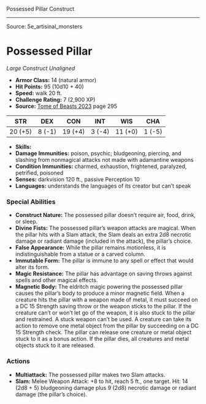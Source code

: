 <MonsterName/>Possessed Pillar</MonsterName>
<CreatureType/>Construct</CreatureType>



---

Source: 5e_artisinal_monsters

# Possessed Pillar

*Large* *Construct* *Unaligned*

- **Armor Class:** 14 (natural armor)
- **Hit Points:** 95 (10d10 + 40)
- **Speed:** walk 20 ft.
- **Challenge Rating:** 7 (2,900 XP)
- **Source:** [Tome of Beasts 2023](https://koboldpress.com/kpstore/product/tome-of-beasts-1-2023-edition/) page 295

| STR | DEX | CON | INT | WIS | CHA |
| --- | --- | --- | --- | --- | --- |
| 20 (+5) | 8 (-1) | 19 (+4) | 3 (-4) | 11 (+0) | 1 (-5) |

- **Skills:** 
- **Damage Immunities:** poison, psychic; bludgeoning, piercing, and slashing from nonmagical attacks not made with adamantine weapons
- **Condition Immunities:** charmed, exhaustion, frightened, paralyzed, petrified, poisoned
- **Senses:** darkvision 120 ft., passive Perception 10
- **Languages:** understands the languages of its creator but can’t speak

### Special Abilities

- **Construct Nature:** The possessed pillar doesn’t require air, food, drink, or sleep.
- **Divine Fists:** The possessed pillar’s weapon attacks are magical. When the pillar hits with a Slam attack, the Slam deals an extra 2d8 necrotic damage or radiant damage (included in the attack), the pillar’s choice.
- **False Appearance:** While the pillar remains motionless, it is indistinguishable from a statue or a carved column.
- **Immutable Form:** The pillar is immune to any spell or effect that would alter its form.
- **Magic Resistance:** The pillar has advantage on saving throws against spells and other magical effects.
- **Magnetic Body:** The eldritch magic powering the possessed pillar causes the pillar’s body to produce a minor magnetic field. When a creature hits the pillar with a weapon made of metal, it must succeed on a DC 15 Strength saving throw or the weapon sticks to the pillar. If the creature can’t or won’t let go of the weapon, it is also stuck to the pillar and restrained. A stuck weapon can’t be used. A creature can take its action to remove one metal object from the pillar by succeeding on a DC 15 Strength check. The pillar can release one creature or metal object stuck to it as a bonus action. If the pillar dies, all creatures and metal objects stuck to it are released.

### Actions

- **Multiattack:** The possessed pillar makes two Slam attacks.
- **Slam:** Melee Weapon Attack: +8 to hit, reach 5 ft., one target. Hit: 14 (2d8 + 5) bludgeoning damage plus 9 (2d8) necrotic damage or radiant damage (the pillar’s choice).


